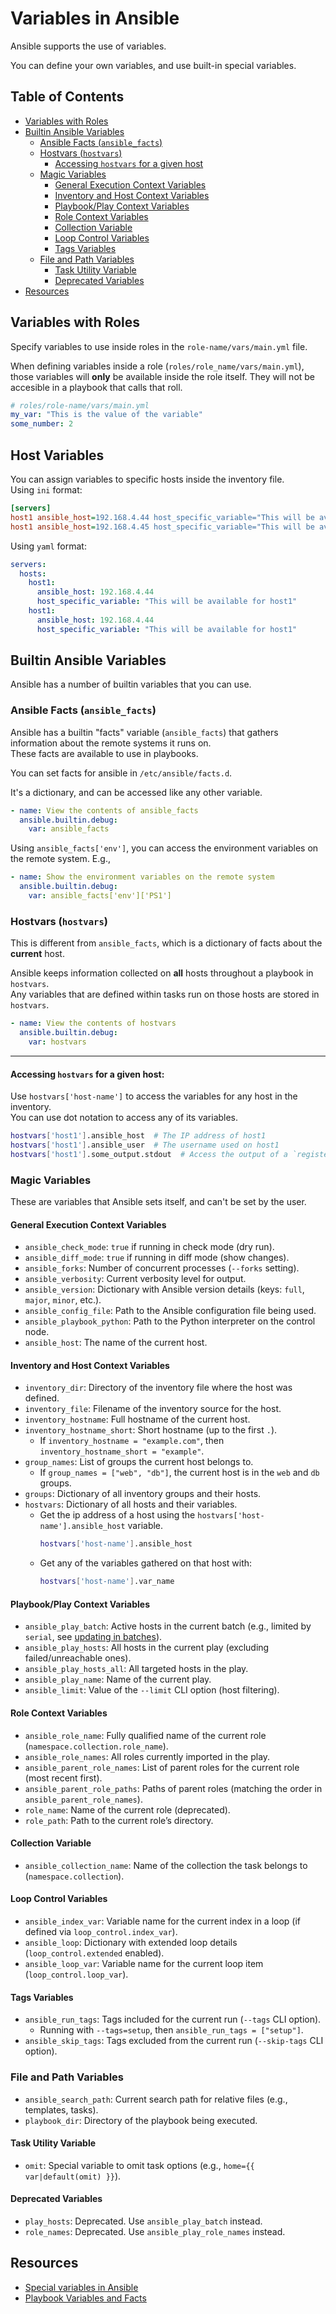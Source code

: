 # Variables in Ansible

Ansible supports the use of variables.  

You can define your own variables, and use built-in special variables.  


## Table of Contents
* [Variables with Roles](#variables-with-roles) 
* [Builtin Ansible Variables](#builtin-ansible-variables) 
    * [Ansible Facts (`ansible_facts`)](#ansible-facts-ansible_facts) 
    * [Hostvars (`hostvars`)](#hostvars-hostvars) 
        * [Accessing `hostvars` for a given host](#accessing-hostvars-for-a-given-host) 
    * [Magic Variables](#magic-variables) 
        * [General Execution Context Variables](#general-execution-context-variables) 
        * [Inventory and Host Context Variables](#inventory-and-host-context-variables) 
        * [Playbook/Play Context Variables](#playbookplay-context-variables) 
        * [Role Context Variables](#role-context-variables) 
        * [Collection Variable](#collection-variable) 
        * [Loop Control Variables](#loop-control-variables) 
        * [Tags Variables](#tags-variables) 
    * [File and Path Variables](#file-and-path-variables) 
        * [Task Utility Variable](#task-utility-variable) 
        * [Deprecated Variables](#deprecated-variables) 
* [Resources](#resources) 



## Variables with Roles
Specify variables to use inside roles in the `role-name/vars/main.yml` file.  

When defining variables inside a role (`roles/role_name/vars/main.yml`), those
variables will **only** be available inside the role itself. They will not be
accesible in a playbook that calls that roll.

```yaml
# roles/role-name/vars/main.yml
my_var: "This is the value of the variable"
some_number: 2
```

## Host Variables
You can assign variables to specific hosts inside the inventory file.  
Using `ini` format:
```ini
[servers]
host1 ansible_host=192.168.4.44 host_specific_variable="This will be available to host1"
host1 ansible_host=192.168.4.45 host_specific_variable="This will be available to host2"
```

Using `yaml` format:
```yml
servers:
  hosts:
    host1:
      ansible_host: 192.168.4.44
      host_specific_variable: "This will be available for host1"
    host1:
      ansible_host: 192.168.4.44
      host_specific_variable: "This will be available for host1"
```


## Builtin Ansible Variables
Ansible has a number of builtin variables that you can use.  


### Ansible Facts (`ansible_facts`)
Ansible has a builtin "facts" variable (`ansible_facts`) that gathers information about the remote
systems it runs on.  
These facts are available to use in playbooks.  

You can set facts for ansible in `/etc/ansible/facts.d`.  

It's a dictionary, and can be accessed like any other variable.  
```yaml
- name: View the contents of ansible_facts
  ansible.builtin.debug:
    var: ansible_facts
```

Using `ansible_facts['env']`, you can access the environment variables on the remote
system. 
E.g.,
```yaml
- name: Show the environment variables on the remote system
  ansible.builtin.debug:
    var: ansible_facts['env']['PS1']
```

### Hostvars (`hostvars`)

This is different from `ansible_facts`, which is a dictionary of facts about the
**current** host.  

Ansible keeps information collected on **all** hosts throughout a playbook in `hostvars`.  
Any variables that are defined within tasks run on those hosts are stored in `hostvars`.  

```yaml
- name: View the contents of hostvars
  ansible.builtin.debug:
    var: hostvars
```

---
#### Accessing `hostvars` for a given host:
Use `hostvars['host-name']` to access the variables for any host in the inventory.  
You can use dot notation to access any of its variables.  
```bash
hostvars['host1'].ansible_host  # The IP address of host1
hostvars['host1'].ansible_user  # The username used on host1
hostvars['host1'].some_output.stdout  # Access the output of a `register`ed task on host1
```


### Magic Variables
These are variables that Ansible sets itself, and can't be set by the user.  


#### General Execution Context Variables
* `ansible_check_mode`: `true` if running in check mode (dry run).
* `ansible_diff_mode`: `true` if running in diff mode (show changes).
* `ansible_forks`: Number of concurrent processes (`--forks` setting).
* `ansible_verbosity`: Current verbosity level for output.
* `ansible_version`: Dictionary with Ansible version details (keys: `full`, `major`, `minor`, etc.).
* `ansible_config_file`: Path to the Ansible configuration file being used.
* `ansible_playbook_python`: Path to the Python interpreter on the control node.
* `ansible_host`: The name of the current host.  

#### Inventory and Host Context Variables
* `inventory_dir`: Directory of the inventory file where the host was defined.
* `inventory_file`: Filename of the inventory source for the host.
* `inventory_hostname`: Full hostname of the current host.
* `inventory_hostname_short`: Short hostname (up to the first `.`).
    * If `inventory_hostname = "example.com"`, then `inventory_hostname_short = "example"`.
* `group_names`: List of groups the current host belongs to.
    * If `group_names = ["web", "db"]`, the current host is in the `web` and `db` groups.
* `groups`: Dictionary of all inventory groups and their hosts.
* `hostvars`: Dictionary of all hosts and their variables.
    * Get the ip address of a host using the `hostvars['host-name'].ansible_host` variable.  
      ```bash
      hostvars['host-name'].ansible_host
      ```
    * Get any of the variables gathered on that host with:
      ```bash
      hostvars['host-name'].var_name
      ```


#### Playbook/Play Context Variables
* `ansible_play_batch`: Active hosts in the current batch (e.g., limited by `serial`, see [updating in batches](./ansible.md#updating-in-batches-serial)).
* `ansible_play_hosts`: All hosts in the current play (excluding failed/unreachable ones).
* `ansible_play_hosts_all`: All targeted hosts in the play.
* `ansible_play_name`: Name of the current play.
* `ansible_limit`: Value of the `--limit` CLI option (host filtering).


#### Role Context Variables
* `ansible_role_name`: Fully qualified name of the current role (`namespace.collection.role_name`).
* `ansible_role_names`: All roles currently imported in the play.
* `ansible_parent_role_names`: List of parent roles for the current role (most recent first).
* `ansible_parent_role_paths`: Paths of parent roles (matching the order in `ansible_parent_role_names`).
* `role_name`: Name of the current role (deprecated).
* `role_path`: Path to the current role’s directory.


#### Collection Variable
* `ansible_collection_name`: Name of the collection the task belongs to (`namespace.collection`).


#### Loop Control Variables
* `ansible_index_var`: Variable name for the current index in a loop (if defined via `loop_control.index_var`).
* `ansible_loop`: Dictionary with extended loop details (`loop_control.extended` enabled).
* `ansible_loop_var`: Variable name for the current loop item (`loop_control.loop_var`).


#### Tags Variables
* `ansible_run_tags`: Tags included for the current run (`--tags` CLI option).
    * Running with `--tags=setup`, then `ansible_run_tags = ["setup"]`.
* `ansible_skip_tags`: Tags excluded from the current run (`--skip-tags` CLI option).


### File and Path Variables
* `ansible_search_path`: Current search path for relative files (e.g., templates, tasks).
* `playbook_dir`: Directory of the playbook being executed.


#### Task Utility Variable
* `omit`: Special variable to omit task options (e.g., `home={{ var|default(omit) }}`).


#### Deprecated Variables
* `play_hosts`: Deprecated. Use `ansible_play_batch` instead.
* `role_names`: Deprecated. Use `ansible_play_role_names` instead.



## Resources
* [Special variables in Ansible](https://docs.ansible.com/ansible/latest/reference_appendices/special_variables.html#special-variables)
* [Playbook Variables and Facts](https://docs.ansible.com/ansible/latest/playbook_guide/playbooks_vars_facts.html)
